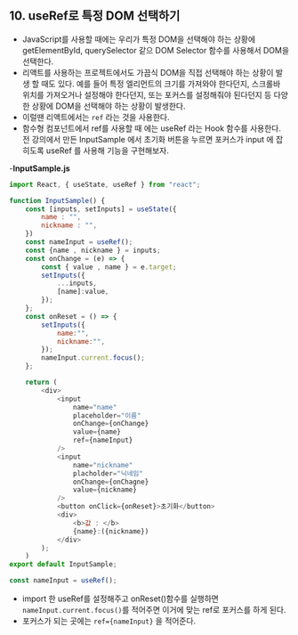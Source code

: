 ## 10. useRef로 특정 DOM 선택하기

- JavaScript를 사용할 때에는 우리가 특정 DOM을 선택해야 하는 상황에 getElementById, querySelector 같으 DOM Selector 함수를 사용해서 DOM을 선택한다.
- 리액트를 사용하는 프로젝트에서도 가끔식 DOM을 직접 선택해야 하는 상황이 발생 할 때도 있다. 예를 들어 특정 엘리먼트의 크기를 가져와야 한다던지, 스크롤바 위치를 가져오거나 설정해야 한다던지, 또는 포커스를 설정해줘야 된다던지 등 다양한 상황에 DOM을 선택해야 하는 상황이 발생한다.
- 이럴땐 리액트에서는 `ref` 라는 것을 사용한다.
- 함수형 컴포넌트에서 ref를 사용할 때 에는 useRef 라는 Hook 함수를 사용한다. 전 강의에서 만든 InputSample 에서 초기화 버튼을 누르면 포커스가 input 에 잡히도록 useRef 를 사용해 기능을 구현해보자.

-**InputSample.js**

```javascript
import React, { useState, useRef } from "react";

function InputSample() {
	const [inputs, setInputs] = useState({
		name : "",
		nickname : "",
	})
	const nameInput = useRef();
	const {name , nickname } = inputs;
	const onChange = (e) => {
		const { value , name } = e.target;
		setInputs({
			...inputs,
			[name]:value,
		});
	};
	const onReset = () => {
		setInputs({
			name:"",
			nickname:"",
		});
		nameInput.current.focus();
	};

	return (
		<div>
			<input
				name="name"
				placeholder="이름"
				onChange={onChange}
				value={name}
				ref={nameInput}
			/>
			<input
				name="nickname"
				placholder="닉네임"
				onChange={onChagne}
				value={nickname}
			/>
			<button onClick={onReset}>초기화</button>
			<div>
				<b>값 : </b>
				{name}:({nickname})
			</div>
		);
	)
export default InputSample;
```

```javascript
const nameInput = useRef();
```

- import 한 useRef를 설정해주고 onReset()함수를 실행하면 `nameInput.current.focus()`를 적어주면 이거에 맞는 ref로 포커스를 하게 된다.
- 포커스가 되는 곳에는 `ref={nameInput}` 을 적어준다.

